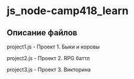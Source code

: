 # js_node-camp418_learn

## Описание файлов

project1.js - Проект 1. Быки и коровы

project2.js - Проект 2. RPG баттл

project3.js - Проект 3. Викторина


